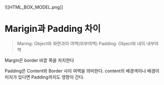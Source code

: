 

![[HTML_BOX_MODEL.png]]

# Marigin과 Padding 차이

> Maring: Object와 화면과의 여백(외부여백)
> Padding: Object와 내의 내부여백


Margin은 border 바깥 쪽을 차지한다

Padding은 Content와 Border 사이 여백을 의미한다.
content의 배경색이나 배경이미지가 있다면 Padding까지도 영향이 간다.
